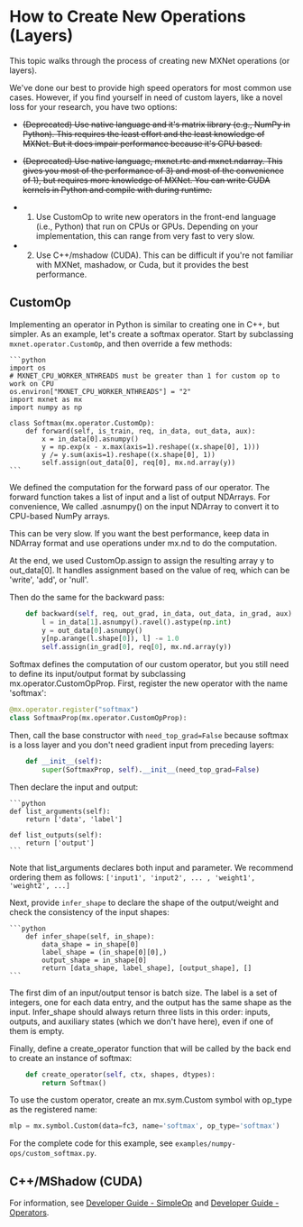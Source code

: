 # How to Create New Operations (Layers)

This topic walks through the process of creating new MXNet operations (or layers).

We've done our best to provide high speed operators for most common use cases. However, if you find yourself in need of custom layers, like a novel loss for your research, you have two options:

* ~~(Deprecated) Use native language and it's matrix library (e.g., NumPy in Python). This requires the least effort and the least knowledge of MXNet. But it does impair performance because it's CPU based.~~

* ~~(Deprecated) Use native language, mxnet.rtc and mxnet.ndarray. This gives you most of the performance of 3) and most of the convenience of 1), but requires more knowledge of MXNet. You can write CUDA kernels in Python and compile with during runtime.~~

* 1) Use CustomOp to write new operators in the front-end language (i.e., Python) that run on CPUs or GPUs. Depending on your implementation, this can range from very fast to very slow.

* 2) Use C++/mshadow (CUDA). This can be difficult if you're not familiar with MXNet, mashadow, or Cuda, but it provides the best performance.

## CustomOp
Implementing an operator in Python is similar to creating one in C++, but simpler. As an example, let's create a softmax operator. Start by subclassing `mxnet.operator.CustomOp`, and then override a few methods:

    ```python
    import os
    # MXNET_CPU_WORKER_NTHREADS must be greater than 1 for custom op to work on CPU
    os.environ["MXNET_CPU_WORKER_NTHREADS"] = "2"
    import mxnet as mx
    import numpy as np

    class Softmax(mx.operator.CustomOp):
        def forward(self, is_train, req, in_data, out_data, aux):
            x = in_data[0].asnumpy()
            y = np.exp(x - x.max(axis=1).reshape((x.shape[0], 1)))
            y /= y.sum(axis=1).reshape((x.shape[0], 1))
            self.assign(out_data[0], req[0], mx.nd.array(y))
    ```

We defined the computation for the forward pass of our operator. The forward function takes a list of input and a list of output NDArrays. For convenience, We called .asnumpy() on the input NDArray to convert it to CPU-based NumPy arrays.

This can be very slow. If you want the best performance, keep data in NDArray format and use operations under mx.nd to do the computation.

At the end, we used CustomOp.assign to assign the resulting array y to out_data[0]. It handles assignment based on the value of req, which can be 'write', 'add', or 'null'.

Then do the same for the backward pass:

```python
    def backward(self, req, out_grad, in_data, out_data, in_grad, aux):
        l = in_data[1].asnumpy().ravel().astype(np.int)
        y = out_data[0].asnumpy()
        y[np.arange(l.shape[0]), l] -= 1.0
        self.assign(in_grad[0], req[0], mx.nd.array(y))
```

Softmax defines the computation of our custom operator, but you still need to define its input/output format by subclassing mx.operator.CustomOpProp.
First, register the new operator with the name 'softmax':

```python
@mx.operator.register("softmax")
class SoftmaxProp(mx.operator.CustomOpProp):
```

Then, call the base constructor with `need_top_grad=False` because softmax is a loss layer and you don't need gradient input from preceding layers:

```python
    def __init__(self):
        super(SoftmaxProp, self).__init__(need_top_grad=False)
```

Then declare the input and output:

    ```python
    def list_arguments(self):
        return ['data', 'label']

    def list_outputs(self):
        return ['output']
    ```

Note that list_arguments declares both input and parameter. We recommend ordering them as follows:  `['input1', 'input2', ... , 'weight1', 'weight2', ...]`

Next, provide `infer_shape` to declare the shape of the output/weight and check the consistency of the input shapes:

    ```python
        def infer_shape(self, in_shape):
            data_shape = in_shape[0]
            label_shape = (in_shape[0][0],)
            output_shape = in_shape[0]
            return [data_shape, label_shape], [output_shape], []
    ```
The first dim of an input/output tensor is batch size. The label is a set of integers, one for each data entry, and the output has the same shape as the input. Infer_shape should always return three lists in this order: inputs, outputs, and auxiliary states (which we don't have here), even if one of them is empty.

Finally, define a create_operator function that will be called by the back end to create an instance of softmax:

```python
    def create_operator(self, ctx, shapes, dtypes):
        return Softmax()
```

To use the custom operator, create an mx.sym.Custom symbol with op_type as the registered name:

```python
mlp = mx.symbol.Custom(data=fc3, name='softmax', op_type='softmax')
```

For the complete code for this example, see `examples/numpy-ops/custom_softmax.py`.

## C++/MShadow (CUDA)
For information, see [Developer Guide - SimpleOp](../system/operator_util.md) and [Developer Guide - Operators](http://mxnet.io/architecture/overview.html#operators-in-mxnet).
